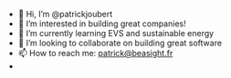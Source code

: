 - 👋 Hi, I’m @patrickjoubert
- 👀 I’m interested in building great companies!
- 🌱 I’m currently learning EVS and sustainable energy
- 💞️ I’m looking to collaborate on building great software 
- 📫 How to reach me: patrick@beasight.fr
- 
